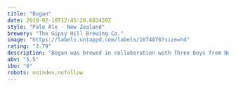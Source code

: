 ```yaml
---
title: "Bogan"
date: 2019-02-10T12:45:20.602420Z
style: "Pale Ale - New Zealand"
brewery: "The Gipsy Hill Brewing Co."
image: "https://labels.untappd.com/labels/1674876?size=hd"
rating: "3.79"
description: "Bogan was brewed in collaboration with Three Boys from New Zealand. A single dry hop New Zealand Pale Ale packed full of fresh Nelson Sauvin hops."
abv: "5.5"
ibu: "0"
robots: noindex,nofollow
---
```

